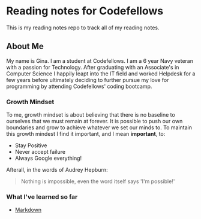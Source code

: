 # Reading notes for Codefellows

This is my reading notes repo to track all of my reading notes.

## About Me

My name is Gina. I am a student at Codefellows. I am a 6 year Navy veteran with a passion for Technology. After graduating with an Associate's in Computer Science I happily leapt into the IT field and worked Helpdesk for a few years before ultimately deciding to further pursue my love for programming by attending Codefellows' coding bootcamp. 

### Growth Mindset

To me, growth mindset is about believing that there is no baseline to ourselves that we must remain at forever. It is possible to push our own boundaries and grow to achieve whatever we set our minds to. To maintain this growth mindest I find it important, and I mean **important**, to:

* Stay Positive
* Never accept failure
* Always Google everything!

Afterall, in the words of Audrey Hepburn:
> Nothing is impossible, even the word itself says 'I'm possible!'

### What I've learned so far

* [Markdown](https://ginahobbs.github.io/reading-notes/markdown)
